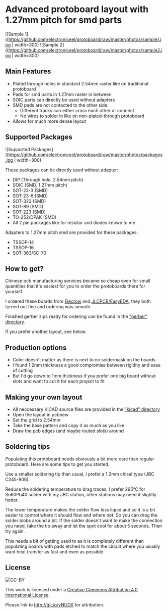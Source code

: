 Advanced protoboard layout with 1.27mm pitch for smd parts
==========================================================

![Sample 1]((https://github.com/electroniceel/protoboard/raw/master/photos/sample1.jpg | width=300)
![Sample 2]((https://github.com/electroniceel/protoboard/raw/master/photos/sample2.jpg | width=300)

Main Features
-------------

* Plated through holes in standard 2.54mm raster like on traditional protoboard
* Pads for smd parts in 1.27mm raster in between
* SOIC parts can directly be used without adapters
* SMD pads are not contacted to the other side:
  * Different tracks can either cross each other or connect
  * No wires to solder in like on non-plated-through protoboard
* Allows for much more dense layout

Supported Packages
------------------

![Supported Packages]((https://github.com/electroniceel/protoboard/raw/master/photos/packages.jpg | width=300)

These packages can be directly used without adapter:

* DIP (Through hole, 2.54mm pitch)
* SOIC (SMD, 1.27mm pitch)
* SOT-23-3 (SMD)
* SOT-23-6 (SMD)
* SOT-323 (SMD)
* SOT-89 (SMD)
* SOT-223 (SMD)
* TO-252/DPAK (SMD)
* All 2 pin packages like for resistor and diodes known to me

Adapters to 1.27mm pitch smd are provided for these packages:

* TSSOP-14
* TSSOP-16
* SOT-363/SC-70

How to get?
-----------

Chinese pcb manufacturing services became so cheap even for small quantities
that it's easiest for you to order the protoboards there for yourself.

I ordered these boards from [Elecrow](https://www.elecrow.com/) and [JLCPCB/EasyEDA](https://jlcpcb.com/), 
they both turned out fine and ordering was smooth.

Finished gerber zips ready for ordering can be found in the ["gerber" directory](https://github.com/electroniceel/protoboard/tree/master/gerber).

If you prefer another layout, see below.

Production options
----------------

* Color doesn't matter as there is next to no soldermask on the boards
* I found 1.2mm thickness a good compromise between rigidity and ease of cutting
* But I'd go down to 1mm thickness if you prefer one big board without slots and want to cut it for each project to fit

Making your own layout
----------------------

* All neccessary KiCAD source files are provided in the ["kicad" directory](https://github.com/electroniceel/protoboard/tree/master/kicad)
* Open the layout in pcbnew
* Set the grid to 2.54mm
* Take the base pattern and copy it as much as you like
* Draw the pcb edges (and maybe routed slots) around

Soldering tips
--------------

Populating this protoboard needs obviously a bit more care than regular protoboard. Here are
some tips to get you started.

Use a smaller soldering tip than usual, I prefer a 1.2mm chisel type (JBC C245-906).

Reduce the soldering temperature to drag traces. I prefer 295°C for Sn60Pb40 solder
with my JBC station, other stations may need it slightly hotter.

The lower temperature makes the solder flow less liquid and so it is a bit easier to control where
it should flow and where not. So you can drag the solder blobs around a bit. If the solder doesn't
want to make the connection you need, take the tip away and let the spot cool for about 5 seconds. Then
try again.

This needs a bit of getting used to as it is completely different than populating boards with pads etched
to match the circuit where you usually want heat transfer as fast and even as possible.

License
-------
![CC-BY](https://licensebuttons.net/l/by/4.0/88x31.png)

This work is licensed under a [Creative Commons Attribution 4.0 International License](https://creativecommons.org/licenses/by/4.0/).

Please link to http://git.io/vNUDX for attribution.
